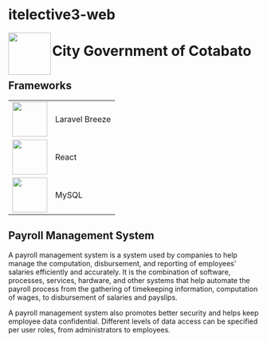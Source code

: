 # itelective3-web

<img src="https://user-images.githubusercontent.com/107229394/209252585-ac3c7a21-9bc3-42d8-890d-c842e3043042.jpg" align="left" height="85px" width="85px">

# City Government of Cotabato

#

## Frameworks

<table>
  <tr>
    <td><img src="https://upload.wikimedia.org/wikipedia/commons/thumb/9/9a/Laravel.svg/1200px-Laravel.svg.png" align="center" height="70px" width="70px"></td>
    <td>Laravel Breeze</td>
  </tr>
  <tr>
    <td><img src="https://upload.wikimedia.org/wikipedia/commons/thumb/a/a7/React-icon.svg/2300px-React-icon.svg.png" align="center" height="70px" width="70px"></td>
    <td>React</td>
  </tr>
  <tr>
    <td><img src="https://1000logos.net/wp-content/uploads/2020/08/MySQL-Logo.png" align="center" height="70px" width="70px"></td>
    <td>MySQL</td>
  </tr>
</table>

## Payroll Management System

A payroll management system is a system used by companies to help manage the computation, disbursement, and reporting of employees’ salaries efficiently and accurately. It is the combination of software, processes, services, hardware, and other systems that help automate the payroll process from the gathering of timekeeping information, computation of wages, to disbursement of salaries and payslips.

A payroll management system also promotes better security and helps keep employee data confidential. Different levels of data access can be specified per user roles, from administrators to employees.
